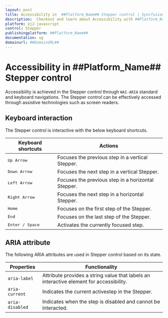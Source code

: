 ```yaml
---
layout: post
title: Accessibility in  ##Platform_Name## Stepper control | Syncfusion
description:  Checkout and learn about Accessibility with ##Platform_Name## Stepper control of Syncfusion Essential JS 2 and more details.
platform: ej2-javascript
control: Stepper
publishingplatform: ##Platform_Name##
documentation: ug
domainurl: ##DomainURL##
---
```


# Accessibility in ##Platform_Name## Stepper control

Accessibility is achieved in the Stepper control through `WAI-ARIA` standard and keyboard navigations. The Stepper control can be effectively accessed through assistive technologies such as screen readers.

## Keyboard interaction

The Stepper control is interactive with the below keyboard shortcuts.

| **Keyboard shortcuts** | **Actions** |
| --- | --- |
| <kbd>Up Arrow</kbd> | Focuses the previous step in a vertical Stepper. |
| <kbd>Down Arrow</kbd> | Focuses the next step in a vertical Stepper. |
| <kbd>Left Arrow</kbd> | Focuses the previous step in a horizontal Stepper. |
| <kbd>Right Arrow</kbd> | Focuses the next step in a horizontal Stepper. |
| <kbd>Home</kbd> | Focuses on the first step of the Stepper. |
| <kbd>End</kbd> | Focuses on the last step of the Stepper. |
| <kbd>Enter / Space</kbd> | Activates the currently focused step. |

## ARIA attribute

The following ARIA attributes are used in Stepper control based on its state.

| Properties | Functionality |
| ------------ | ----------------------- |
| `aria-label` | Attribute provides a string value that labels an interactive element for accessibility. |
| `aria-current` | Indicates the current activestep in the Stepper. |
| `aria-disabled`| Indicates when the step is disabled and cannot be interacted. |
